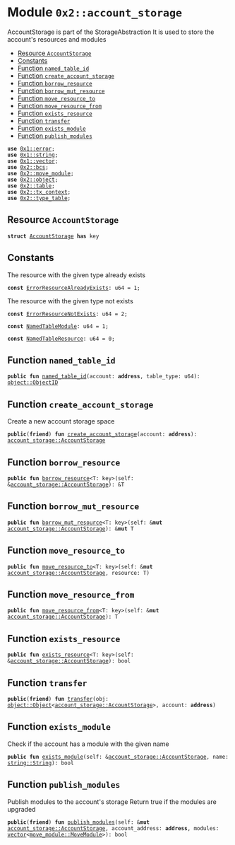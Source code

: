 
<a name="0x2_account_storage"></a>

# Module `0x2::account_storage`

AccountStorage is part of the StorageAbstraction
It is used to store the account's resources and modules


-  [Resource `AccountStorage`](#0x2_account_storage_AccountStorage)
-  [Constants](#@Constants_0)
-  [Function `named_table_id`](#0x2_account_storage_named_table_id)
-  [Function `create_account_storage`](#0x2_account_storage_create_account_storage)
-  [Function `borrow_resource`](#0x2_account_storage_borrow_resource)
-  [Function `borrow_mut_resource`](#0x2_account_storage_borrow_mut_resource)
-  [Function `move_resource_to`](#0x2_account_storage_move_resource_to)
-  [Function `move_resource_from`](#0x2_account_storage_move_resource_from)
-  [Function `exists_resource`](#0x2_account_storage_exists_resource)
-  [Function `transfer`](#0x2_account_storage_transfer)
-  [Function `exists_module`](#0x2_account_storage_exists_module)
-  [Function `publish_modules`](#0x2_account_storage_publish_modules)


<pre><code><b>use</b> <a href="">0x1::error</a>;
<b>use</b> <a href="">0x1::string</a>;
<b>use</b> <a href="">0x1::vector</a>;
<b>use</b> <a href="bcs.md#0x2_bcs">0x2::bcs</a>;
<b>use</b> <a href="move_module.md#0x2_move_module">0x2::move_module</a>;
<b>use</b> <a href="object.md#0x2_object">0x2::object</a>;
<b>use</b> <a href="table.md#0x2_table">0x2::table</a>;
<b>use</b> <a href="tx_context.md#0x2_tx_context">0x2::tx_context</a>;
<b>use</b> <a href="type_table.md#0x2_type_table">0x2::type_table</a>;
</code></pre>



<a name="0x2_account_storage_AccountStorage"></a>

## Resource `AccountStorage`



<pre><code><b>struct</b> <a href="account_storage.md#0x2_account_storage_AccountStorage">AccountStorage</a> <b>has</b> key
</code></pre>



<a name="@Constants_0"></a>

## Constants


<a name="0x2_account_storage_ErrorResourceAlreadyExists"></a>

The resource with the given type already exists


<pre><code><b>const</b> <a href="account_storage.md#0x2_account_storage_ErrorResourceAlreadyExists">ErrorResourceAlreadyExists</a>: u64 = 1;
</code></pre>



<a name="0x2_account_storage_ErrorResourceNotExists"></a>

The resource with the given type not exists


<pre><code><b>const</b> <a href="account_storage.md#0x2_account_storage_ErrorResourceNotExists">ErrorResourceNotExists</a>: u64 = 2;
</code></pre>



<a name="0x2_account_storage_NamedTableModule"></a>



<pre><code><b>const</b> <a href="account_storage.md#0x2_account_storage_NamedTableModule">NamedTableModule</a>: u64 = 1;
</code></pre>



<a name="0x2_account_storage_NamedTableResource"></a>



<pre><code><b>const</b> <a href="account_storage.md#0x2_account_storage_NamedTableResource">NamedTableResource</a>: u64 = 0;
</code></pre>



<a name="0x2_account_storage_named_table_id"></a>

## Function `named_table_id`



<pre><code><b>public</b> <b>fun</b> <a href="account_storage.md#0x2_account_storage_named_table_id">named_table_id</a>(account: <b>address</b>, table_type: u64): <a href="object.md#0x2_object_ObjectID">object::ObjectID</a>
</code></pre>



<a name="0x2_account_storage_create_account_storage"></a>

## Function `create_account_storage`

Create a new account storage space


<pre><code><b>public</b>(<b>friend</b>) <b>fun</b> <a href="account_storage.md#0x2_account_storage_create_account_storage">create_account_storage</a>(account: <b>address</b>): <a href="account_storage.md#0x2_account_storage_AccountStorage">account_storage::AccountStorage</a>
</code></pre>



<a name="0x2_account_storage_borrow_resource"></a>

## Function `borrow_resource`



<pre><code><b>public</b> <b>fun</b> <a href="account_storage.md#0x2_account_storage_borrow_resource">borrow_resource</a>&lt;T: key&gt;(self: &<a href="account_storage.md#0x2_account_storage_AccountStorage">account_storage::AccountStorage</a>): &T
</code></pre>



<a name="0x2_account_storage_borrow_mut_resource"></a>

## Function `borrow_mut_resource`



<pre><code><b>public</b> <b>fun</b> <a href="account_storage.md#0x2_account_storage_borrow_mut_resource">borrow_mut_resource</a>&lt;T: key&gt;(self: &<b>mut</b> <a href="account_storage.md#0x2_account_storage_AccountStorage">account_storage::AccountStorage</a>): &<b>mut</b> T
</code></pre>



<a name="0x2_account_storage_move_resource_to"></a>

## Function `move_resource_to`



<pre><code><b>public</b> <b>fun</b> <a href="account_storage.md#0x2_account_storage_move_resource_to">move_resource_to</a>&lt;T: key&gt;(self: &<b>mut</b> <a href="account_storage.md#0x2_account_storage_AccountStorage">account_storage::AccountStorage</a>, resource: T)
</code></pre>



<a name="0x2_account_storage_move_resource_from"></a>

## Function `move_resource_from`



<pre><code><b>public</b> <b>fun</b> <a href="account_storage.md#0x2_account_storage_move_resource_from">move_resource_from</a>&lt;T: key&gt;(self: &<b>mut</b> <a href="account_storage.md#0x2_account_storage_AccountStorage">account_storage::AccountStorage</a>): T
</code></pre>



<a name="0x2_account_storage_exists_resource"></a>

## Function `exists_resource`



<pre><code><b>public</b> <b>fun</b> <a href="account_storage.md#0x2_account_storage_exists_resource">exists_resource</a>&lt;T: key&gt;(self: &<a href="account_storage.md#0x2_account_storage_AccountStorage">account_storage::AccountStorage</a>): bool
</code></pre>



<a name="0x2_account_storage_transfer"></a>

## Function `transfer`



<pre><code><b>public</b>(<b>friend</b>) <b>fun</b> <a href="account_storage.md#0x2_account_storage_transfer">transfer</a>(obj: <a href="object.md#0x2_object_Object">object::Object</a>&lt;<a href="account_storage.md#0x2_account_storage_AccountStorage">account_storage::AccountStorage</a>&gt;, account: <b>address</b>)
</code></pre>



<a name="0x2_account_storage_exists_module"></a>

## Function `exists_module`

Check if the account has a module with the given name


<pre><code><b>public</b> <b>fun</b> <a href="account_storage.md#0x2_account_storage_exists_module">exists_module</a>(self: &<a href="account_storage.md#0x2_account_storage_AccountStorage">account_storage::AccountStorage</a>, name: <a href="_String">string::String</a>): bool
</code></pre>



<a name="0x2_account_storage_publish_modules"></a>

## Function `publish_modules`

Publish modules to the account's storage
Return true if the modules are upgraded


<pre><code><b>public</b>(<b>friend</b>) <b>fun</b> <a href="account_storage.md#0x2_account_storage_publish_modules">publish_modules</a>(self: &<b>mut</b> <a href="account_storage.md#0x2_account_storage_AccountStorage">account_storage::AccountStorage</a>, account_address: <b>address</b>, modules: <a href="">vector</a>&lt;<a href="move_module.md#0x2_move_module_MoveModule">move_module::MoveModule</a>&gt;): bool
</code></pre>

